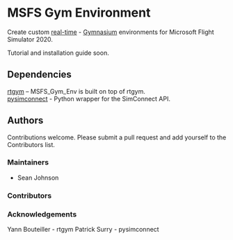 # MSFS Gym Environment
Create custom [real-time](https://github.com/yannbouteiller/rtgym/tree/main) - [Gymnasium](https://gymnasium.farama.org) environments for Microsoft Flight Simulator 2020.

Tutorial and installation guide soon.

## Dependencies
[rtgym](https://github.com/yannbouteiller/rtgym/tree/main) – MSFS_Gym_Env is built on top of rtgym.  
[pysimconnect](https://github.com/patricksurry/pysimconnect) - Python wrapper for the SimConnect API.
## Authors
Contributions welcome.
Please submit a pull request and add yourself to the Contributors list.

### Maintainers
- Sean Johnson

### Contributors

### Acknowledgements
Yann Bouteiller - rtgym
Patrick Surry - pysimconnect
